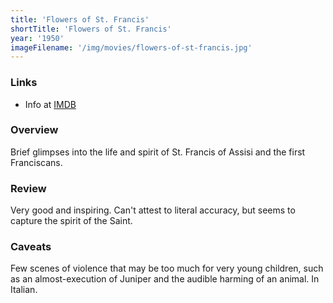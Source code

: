 ```yaml
---
title: 'Flowers of St. Francis'
shortTitle: 'Flowers of St. Francis'
year: '1950'
imageFilename: '/img/movies/flowers-of-st-francis.jpg'
---
```


### Links

* Info at [IMDB](https://www.imdb.com/title/tt0042477/)

### Overview

Brief glimpses into the life and spirit of St. Francis of Assisi and the first Franciscans.

### Review

Very good and inspiring. Can't attest to literal accuracy, but seems to capture the spirit of the Saint.

### Caveats

Few scenes of violence that may be too much for very young children, such as an almost-execution of Juniper and the audible harming of an animal. In Italian.
